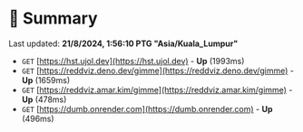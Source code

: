 # 📖 Summary
Last updated: **21/8/2024, 1:56:10 PTG "Asia/Kuala_Lumpur"**

- `GET` [https://hst.ujol.dev](https://hst.ujol.dev) - **Up** (1993ms)
- `GET` [https://reddviz.deno.dev/gimme](https://reddviz.deno.dev/gimme) - **Up** (1659ms)
- `GET` [https://reddviz.amar.kim/gimme](https://reddviz.amar.kim/gimme) - **Up** (478ms)
- `GET` [https://dumb.onrender.com](https://dumb.onrender.com) - **Up** (496ms)
